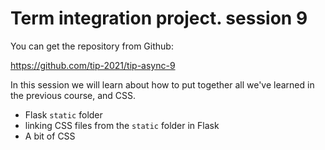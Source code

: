 # Term integration project. session 9

You can get the repository from Github:

https://github.com/tip-2021/tip-async-9

In this session we will learn about how to put together all we've learned in the
previous course, and CSS.

- Flask `static` folder
- linking CSS files from the `static` folder in Flask
- A bit of CSS